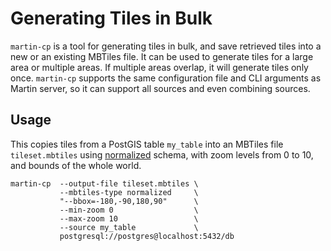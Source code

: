 # Generating Tiles in Bulk

`martin-cp` is a tool for generating tiles in bulk, and save retrieved tiles into a new or an existing MBTiles file. It can be used to generate tiles for a large area or multiple areas. If multiple areas overlap, it will generate tiles only once. `martin-cp` supports the same configuration file and CLI arguments as Martin server, so it can support all sources and even combining sources.

## Usage

This copies tiles from a PostGIS table `my_table` into an MBTiles file `tileset.mbtiles` using [normalized](mbtiles-schema) schema, with zoom levels from 0 to 10, and bounds of the whole world. 

```shell
martin-cp  --output-file tileset.mbtiles \
           --mbtiles-type normalized     \
           "--bbox=-180,-90,180,90"      \
           --min-zoom 0                  \
           --max-zoom 10                 \
           --source my_table             \
           postgresql://postgres@localhost:5432/db
```
